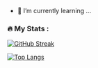 - 🌱 I’m currently learning ...


### :fire: My Stats :


[![GitHub Streak](https://github-readme-streak-stats.herokuapp.com/?user=ellsworthd&theme=dark&background=000000)](https://git.io/streak-stats)

[![Top Langs](https://github-readme-stats.vercel.app/api/top-langs/?username=ellsworthd&layout=compact&theme=vision-friendly-dark)](https://github.com/anuraghazra/github-readme-stats)

<!---
ellsworthd/ellsworthd is a ✨ special ✨ repository because its `README.md` (this file) appears on your GitHub profile.
You can click the Preview link to take a look at your changes.
--->
